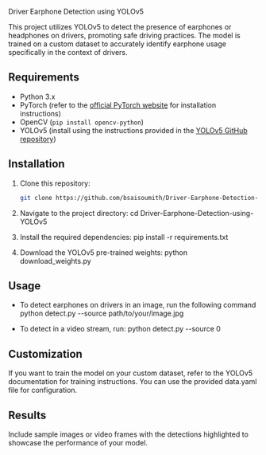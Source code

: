 Driver Earphone Detection using YOLOv5

This project utilizes YOLOv5 to detect the presence of earphones or headphones on drivers, promoting safe driving practices. 
The model is trained on a custom dataset to accurately identify earphone usage specifically in the context of drivers.

## Requirements

- Python 3.x
- PyTorch (refer to the [official PyTorch website](https://pytorch.org/) for installation instructions)
- OpenCV (`pip install opencv-python`)
- YOLOv5 (install using the instructions provided in the [YOLOv5 GitHub repository](https://github.com/ultralytics/yolov5))

## Installation

1. Clone this repository:

   ```bash
   git clone https://github.com/bsaisoumith/Driver-Earphone-Detection-using-YOLOv5
   
2. Navigate to the project directory:
   cd Driver-Earphone-Detection-using-YOLOv5

3. Install the required dependencies:
   pip install -r requirements.txt
   
4. Download the YOLOv5 pre-trained weights:
   python download_weights.py

## Usage

- To detect earphones on drivers in an image, run the following command
  python detect.py --source path/to/your/image.jpg

- To detect in a video stream, run:
  python detect.py --source 0

## Customization

If you want to train the model on your custom dataset, refer to the YOLOv5 documentation for training instructions. 
You can use the provided data.yaml file for configuration.

## Results

Include sample images or video frames with the detections highlighted to showcase the performance of your model.
